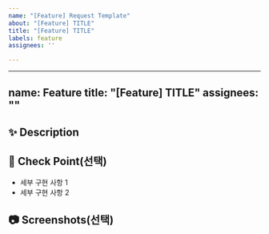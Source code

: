 ```yaml
---
name: "[Feature] Request Template"
about: "[Feature] TITLE"
title: "[Feature] TITLE"
labels: feature
assignees: ''

---
```


---
name: Feature
title: "[Feature] TITLE"
assignees: ""
---

## ✨ Description

<!-- 어떤 것을 구현할지 설명해주세요. -->

## 📝 Check Point(선택)

<!-- 세부 구현 사항을 리스트로 작성해주세요. -->

- 세부 구현 사항 1
- 세부 구현 사항 2

## 📷 Screenshots(선택)

<!--스크린샷으로 보여줄 수 있는 이미지가 있다면 첨부해주세요!-->

<!--마지막으로 이슈 생성 시 우측의 옵션들을 체크했는지 확인해주세요!-->
